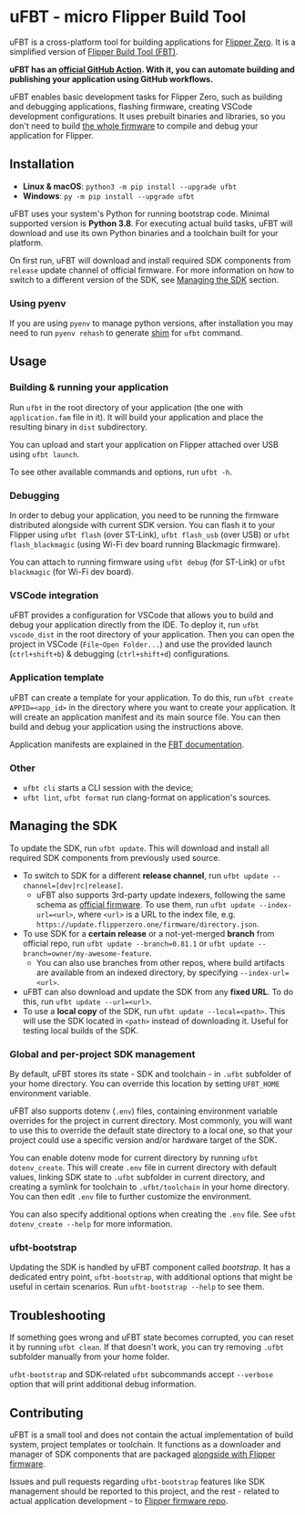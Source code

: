 # uFBT - micro Flipper Build Tool

uFBT is a cross-platform tool for building applications for [Flipper Zero](https://flipperzero.one/). It is a simplified version of [Flipper Build Tool (FBT)](https://github.com/flipperdevices/flipperzero-firmware/blob/dev/documentation/fbt.md).

**uFBT has an [official GitHub Action](https://github.com/marketplace/actions/build-flipper-application-package-fap). With it, you can automate building and publishing your application using GitHub workflows.**

uFBT enables basic development tasks for Flipper Zero, such as building and debugging applications, flashing firmware, creating VSCode development configurations. It uses prebuilt binaries and libraries, so you don't need to build [the whole firmware](https://github.com/flipperdevices/flipperzero-firmware) to compile and debug your application for Flipper.

## Installation

- **Linux & macOS**: `python3 -m pip install --upgrade ufbt`
- **Windows**: `py -m pip install --upgrade ufbt`

uFBT uses your system's Python for running bootstrap code. Minimal supported version is **Python 3.8**. For executing actual build tasks, uFBT will download and use its own Python binaries and a toolchain built for your platform.

On first run, uFBT will download and install required SDK components from `release` update channel of official firmware. For more information on how to switch to a different version of the SDK, see [Managing the SDK](#managing-the-sdk) section.

### Using pyenv

If you are using `pyenv` to manage python versions, after installation you may need to run `pyenv rehash` to generate [shim](https://github.com/pyenv/pyenv#understanding-shims) for `ufbt` command. 

## Usage

### Building & running your application

Run `ufbt` in the root directory of your application (the one with `application.fam` file in it). It will build your application and place the resulting binary in `dist` subdirectory.

You can upload and start your application on Flipper attached over  USB using `ufbt launch`. 

To see other available commands and options, run `ufbt -h`.

### Debugging

In order to debug your application, you need to be running the firmware distributed alongside with current SDK version. You can flash it to your Flipper using `ufbt flash` (over ST-Link), `ufbt flash_usb` (over USB) or `ufbt flash_blackmagic` (using Wi-Fi dev board running Blackmagic firmware).

You can attach to running firmware using `ufbt debug` (for ST-Link) or `ufbt blackmagic` (for Wi-Fi dev board).

### VSCode integration

uFBT provides a configuration for VSCode that allows you to build and debug your application directly from the IDE. To deploy it, run `ufbt vscode_dist` in the root directory of your application. Then you can open the project in VSCode (`File`-`Open Folder...`) and use the provided launch (`ctrl+shift+b`) & debugging (`ctrl+shift+d`) configurations.

### Application template

uFBT can create a template for your application. To do this, run `ufbt create APPID=<app_id>` in the directory where you want to create your application. It will create an application manifest and its main source file. You can then build and debug your application using the instructions above.

Application manifests are explained in the [FBT documentation](https://github.com/flipperdevices/flipperzero-firmware/blob/dev/documentation/AppManifests.md).

### Other

 * `ufbt cli` starts a CLI session with the device;
 * `ufbt lint`, `ufbt format` run clang-format on application's sources.

## Managing the SDK

To update the SDK, run `ufbt update`. This will download and install all required SDK components from previously used source.

- To switch to SDK for a different **release channel**, run `ufbt update --channel=[dev|rc|release]`. 
    - uFBT also supports 3rd-party update indexers, following the same schema as [official firmware](https://github.com/flipperdevices/flipperzero-firmware). To use them, run `ufbt update --index-url=<url>`, where `<url>` is a URL to the index file, e.g. `https://update.flipperzero.one/firmware/directory.json`.
- To use SDK for a **certain release** or a not-yet-merged **branch** from official repo, run `ufbt update --branch=0.81.1` or `ufbt update --branch=owner/my-awesome-feature`. 
    - You can also use branches from other repos, where build artifacts are available from an indexed directory, by specifying `--index-url=<url>`.
- uFBT can also download and update the SDK from any **fixed URL**. To do this, run `ufbt update --url=<url>`.
- To use a **local copy** of the SDK, run `ufbt update --local=<path>`. This will use the SDK located in `<path>` instead of downloading it. Useful for testing local builds of the SDK.

### Global and per-project SDK management

By default, uFBT stores its state - SDK and toolchain - in `.ufbt` subfolder of your home directory. You can override this location by setting `UFBT_HOME` environment variable.

uFBT also supports dotenv (`.env`) files, containing environment variable overrides for the project in current directory. Most commonly, you will want to use this to override the default state directory to a local one, so that your project could use a specific version and/or hardware target of the SDK. 

You can enable dotenv mode for current directory by running `ufbt dotenv_create`. This will create `.env` file in current directory with default values, linking SDK state to `.ufbt` subfolder in current directory, and creating a symlink for toolchain to `.ufbt/toolchain` in your home directory. You can then edit `.env` file to further customize the environment. 

You can also specify additional options when creating the `.env` file. See `ufbt dotenv_create --help` for more information.

### ufbt-bootstrap

Updating the SDK is handled by uFBT component called _bootstrap_. It has a dedicated entry point, `ufbt-bootstrap`, with additional options that might be useful in certain scenarios. Run `ufbt-bootstrap --help` to see them.

## Troubleshooting

If something goes wrong and uFBT state becomes corrupted, you can reset it by running `ufbt clean`. If that doesn't work, you can try removing `.ufbt` subfolder manually from your home folder.

`ufbt-bootstrap` and SDK-related `ufbt` subcommands accept `--verbose` option that will print additional debug information.

## Contributing

uFBT is a small tool and does not contain the actual implementation of build system, project templates or toolchain. It functions as a downloader and manager of SDK components that are packaged [alongside with Flipper firmware](https://github.com/flipperdevices/flipperzero-firmware/tree/dev/scripts/ufbt). 

Issues and pull requests regarding `ufbt-bootstrap` features like SDK management should be reported to this project, and the rest - related to actual application development - to [Flipper firmware repo](https://github.com/flipperdevices/flipperzero-firmware/issues).
